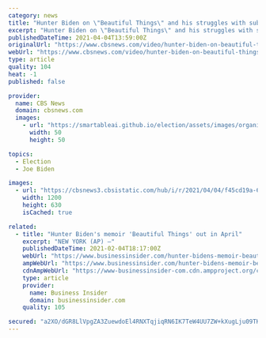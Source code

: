 ```yaml
---
category: news
title: "Hunter Biden on \"Beautiful Things\" and his struggles with substance abuse"
excerpt: "Hunter Biden on \"Beautiful Things\" and his struggles with substance abuse Hunter Biden, the son of President Joe Biden, and author of a new memoir, \"Beautiful Things,\" opens up to \"Sunday Morning\" correspondent Tracy Smith about his abuse of drugs and ..."
publishedDateTime: 2021-04-04T13:59:00Z
originalUrl: "https://www.cbsnews.com/video/hunter-biden-on-beautiful-things-and-his-struggles-with-substance-abuse/"
webUrl: "https://www.cbsnews.com/video/hunter-biden-on-beautiful-things-and-his-struggles-with-substance-abuse/"
type: article
quality: 104
heat: -1
published: false

provider:
  name: CBS News
  domain: cbsnews.com
  images:
    - url: "https://smartableai.github.io/election/assets/images/organizations/cbsnews.com-50x50.jpg"
      width: 50
      height: 50

topics:
  - Election
  - Joe Biden

images:
  - url: "https://cbsnews3.cbsistatic.com/hub/i/r/2021/04/04/f45cd19a-6e42-4e56-8942-1033093d5754/thumbnail/1200x630/96cf35b6d8c41e3d27c96450f5c3d964/hunterbidensm1920-684815-640x360.jpg"
    width: 1200
    height: 630
    isCached: true

related:
  - title: "Hunter Biden's memoir 'Beautiful Things' out in April"
    excerpt: "NEW YORK (AP) —"
    publishedDateTime: 2021-02-04T18:17:00Z
    webUrl: "https://www.businessinsider.com/hunter-bidens-memoir-beautiful-things-out-in-april-2021-2"
    ampWebUrl: "https://www.businessinsider.com/hunter-bidens-memoir-beautiful-things-out-in-april-2021-2?amp"
    cdnAmpWebUrl: "https://www-businessinsider-com.cdn.ampproject.org/c/s/www.businessinsider.com/hunter-bidens-memoir-beautiful-things-out-in-april-2021-2?amp"
    type: article
    provider:
      name: Business Insider
      domain: businessinsider.com
    quality: 105

secured: "a2XO/dGR8LlVpgZA3ZuewdoEl4RNXTqjiqRN6IK7TeW4UU7ZW+kXugLju09TKIZBcJo1pHHXTNEE66ME5X+XOg0ogQrfTwtRfyDbhUXxA4uiCUx/Vmm6yzgVSl7ZFY8mrAWBjeSU09NJGKGHWN/CVjSsj1vk2elNf0lYrwmdF/v9AwiPXJ0WyeN+Snrs6VXoas+q/9DCmWUlT8GoLrGlvFUrAlo/sVAkZN6BFKuqpYcbkiBdBCGJynO2RkWUfgWXy+6g+LeCjrbBpa85E93FCK6tW20jJf31hJhSaiMIY21ZOOWKvuc70aJ9bLXce2z/8Jht8srMNBCT2Cy1BskZKCp7XHQnlrdmfVkRRM9sZB8=;/ij5sz376vgVjUI1kOxTYw=="
---
```


